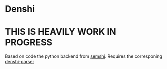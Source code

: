 # Denshi

# THIS IS HEAVILY WORK IN PROGRESS

Based on code the python backend from [semshi](https://github.com/numirias/semshi). Requires the corresponing [denshi-parser](https://github.com/4Kamei/denshi-parser)
